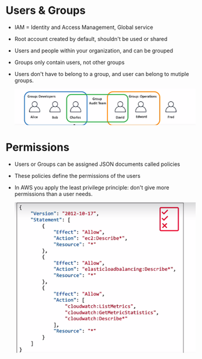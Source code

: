 # Users & Groups

- IAM = Identity and Access Management, Global service

- Root account created by default, shouldn't be used or shared

- Users and people within your organization, and can be grouped

- Groups only contain users, not other groups

- Users don't have to belong to a group, and user can belong to mutiple groups.

    <img src="../Chapter4-IAM/images/groups.png">


# Permissions

- Users or Groups can be assigned JSON documents called policies

- These policies define the permissions of the users

- In AWS you apply the least privilege principle: don't give more permissions than a user needs.

    <img src="../Chapter4-IAM/images/permissions.png">